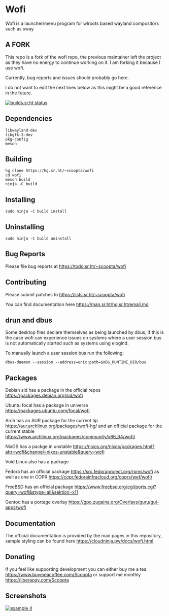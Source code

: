 # Wofi
Wofi is a launcher/menu program for wlroots based wayland compositors such as sway

## A FORK

This repo is a fork of the wofi repo, the previous maintainer left the project as they have no energy to continue working on it. I am forking it because I use wofi.

Currently, bug reports and issues should probably go here.

I do not want to edit the next lines below as this might be a good reference in the future.

[![builds.sr.ht status](https://builds.sr.ht/~scoopta/wofi.svg)](https://builds.sr.ht/~scoopta/wofi?)
## Dependencies
	libwayland-dev
	libgtk-3-dev
	pkg-config
	meson
## Building
	hg clone https://hg.sr.ht/~scoopta/wofi
	cd wofi
	meson build
	ninja -C build
## Installing
	sudo ninja -C build install
## Uninstalling
	sudo ninja -C build uninstall
## Bug Reports
Please file bug reports at https://todo.sr.ht/~scoopta/wofi
## Contributing
Please submit patches to https://lists.sr.ht/~scoopta/wofi

You can find documentation here https://man.sr.ht/hg.sr.ht/email.md

## drun and dbus
Some desktop files declare themselves as being launched by dbus, if this is the case wofi can experience issues on systems where a user session bus is not automatically started such as systems using elogind.

To manually launch a user session bus run the following:

	dbus-daemon --session --address=unix:path=$XDG_RUNTIME_DIR/bus

## Packages
Debian sid has a package in the official repos https://packages.debian.org/sid/wofi

Ubuntu focal has a package in universe https://packages.ubuntu.com/focal/wofi

Arch has an AUR package for the current tip https://aur.archlinux.org/packages/wofi-hg/ and an official package for the current stable https://www.archlinux.org/packages/community/x86_64/wofi/

NixOS has a packge in unstable https://nixos.org/nixos/packages.html?attr=wofi&channel=nixos-unstable&query=wofi

Void Linux also has a package

Fedora has an official package https://src.fedoraproject.org/rpms/wofi as well as one in COPR https://copr.fedorainfracloud.org/coprs/wef/wofi/

FreeBSD has an official package https://www.freebsd.org/cgi/ports.cgi?query=wofi&stype=all&sektion=x11

Gentoo has a portage overlay https://gpo.zugaina.org/Overlays/guru/gui-apps/wofi
## Documentation
The official documentation is provided by the man pages in this repository, sample styling can be found here https://cloudninja.pw/docs/wofi.html

## Donating
If you feel like supporting development you can either buy me a tea https://www.buymeacoffee.com/Scoopta or support me monthly https://liberapay.com/Scoopta

## Screenshots
[![example 4](https://f.cloudninja.pw/Scaled_4.png)](https://f.cloudninja.pw/Rootbar_Example_4.png)
